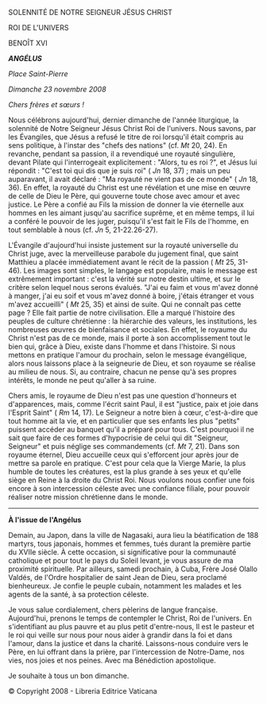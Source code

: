 SOLENNITÉ DE NOTRE SEIGNEUR JÉSUS CHRIST

ROI DE L'UNIVERS

BENOÎT XVI

***ANGÉLUS***

*Place Saint-Pierre*

*Dimanche 23 novembre 2008*

*Chers frères et sœurs !*

Nous célébrons aujourd'hui, dernier dimanche de l'année liturgique, la solennité de Notre Seigneur Jésus Christ Roi de l'univers. Nous savons, par les Évangiles, que Jésus a refusé le titre de roi lorsqu'il était compris au sens politique, à l'instar des "chefs des nations" (cf. *Mt* 20, 24). En revanche, pendant sa passion, il a revendiqué une royauté singulière, devant Pilate qui l'interrogeait explicitement : "Alors, tu es roi ?", et Jésus lui répondit : "C'est toi qui dis que je suis roi" ( *Jn* 18, 37) ; mais un peu auparavant, il avait déclaré : "Ma royauté ne vient pas de ce monde" ( *Jn* 18, 36). En effet, la royauté du Christ est une révélation et une mise en œuvre de celle de Dieu le Père, qui gouverne toute chose avec amour et avec justice. Le Père a confié au Fils la mission de donner la vie éternelle aux hommes en les aimant jusqu'au sacrifice suprême, et en même temps, il lui a conféré le pouvoir de les juger, puisqu'il s'est fait le Fils de l'homme, en tout semblable à nous (cf. *Jn* 5, 21-22.26-27).

L'Évangile d'aujourd'hui insiste justement sur la royauté universelle du Christ juge, avec la merveilleuse parabole du jugement final, que saint Matthieu a placée immédiatement avant le récit de la passion ( *Mt* 25, 31-46). Les images sont simples, le langage est populaire, mais le message est extrêmement important : c'est la vérité sur notre destin ultime, et sur le critère selon lequel nous serons évalués. "J'ai eu faim et vous m'avez donné à manger, j'ai eu soif et vous m'avez donné à boire, j'étais étranger et vous m'avez accueilli" ( *Mt* 25, 35) et ainsi de suite. Qui ne connaît pas cette page ? Elle fait partie de notre civilisation. Elle a marqué l'histoire des peuples de culture chrétienne : la hiérarchie des valeurs, les institutions, les nombreuses œuvres de bienfaisance et sociales. En effet, le royaume du Christ n'est pas de ce monde, mais il porte à son accomplissement tout le bien qui, grâce à Dieu, existe dans l'homme et dans l'histoire. Si nous mettons en pratique l'amour du prochain, selon le message évangélique, alors nous laissons place à la seigneurie de Dieu, et son royaume se réalise au milieu de nous. Si, au contraire, chacun ne pense qu'à ses propres intérêts, le monde ne peut qu'aller à sa ruine.

Chers amis, le royaume de Dieu n'est pas une question d'honneurs et d'apparences, mais, comme l'écrit saint Paul, il est "justice, paix et joie dans l'Esprit Saint" ( *Rm* 14, 17). Le Seigneur a notre bien à cœur, c'est-à-dire que tout homme ait la vie, et en particulier que ses enfants les plus "petits" puissent accéder au banquet qu'il a préparé pour tous. C'est pourquoi il ne sait que faire de ces formes d'hypocrisie de celui qui dit "Seigneur, Seigneur" et puis néglige ses commandements (cf. *Mt* 7, 21). Dans son royaume éternel, Dieu accueille ceux qui s'efforcent jour après jour de mettre sa parole en pratique. C'est pour cela que la Vierge Marie, la plus humble de toutes les créatures, est la plus grande à ses yeux et qu'elle siège en Reine à la droite du Christ Roi. Nous voulons nous confier une fois encore à son intercession céleste avec une confiance filiale, pour pouvoir réaliser notre mission chrétienne dans le monde.

* * *

**À l'issue de l'Angélus**

Demain, au Japon, dans la ville de Nagasaki, aura lieu la béatification de 188 martyrs, tous japonais, hommes et femmes, tués durant la première partie du XVIIe siècle. À cette occasion, si significative pour la communauté catholique et pour tout le pays du Soleil levant, je vous assure de ma proximité spirituelle. Par ailleurs, samedi prochain, à Cuba, Frère José Olallo Valdés, de l'Ordre hospitalier de saint Jean de Dieu, sera proclamé bienheureux. Je confie le peuple cubain, notamment les malades et les agents de la santé, à sa protection céleste.

Je vous salue cordialement, chers pèlerins de langue française. Aujourd'hui, prenons le temps de contempler le Christ, Roi de l'univers. En s'identifiant au plus pauvre et au plus petit d'entre-nous, Il est le pasteur et le roi qui veille sur nous pour nous aider à grandir dans la foi et dans l'amour, dans la justice et dans la charité. Laissons-nous conduire vers le Père, en lui offrant dans la prière, par l'intercession de Notre-Dame, nos vies, nos joies et nos peines. Avec ma Bénédiction apostolique.

Je souhaite à tous un bon dimanche.

© Copyright 2008 - Libreria Editrice Vaticana